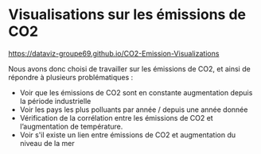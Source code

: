 # Visualisations sur les émissions de CO2

https://dataviz-groupe69.github.io/CO2-Emission-Visualizations

Nous avons donc choisi de travailler sur les émissions de CO2, et ainsi de répondre à plusieurs problématiques :

* Voir que les émissions de CO2 sont en constante augmentation depuis la période industrielle
* Voir les pays les plus polluants par année / depuis une année donnée
* Vérification de la corrélation entre les émissions de CO2 et l’augmentation de température.
* Voir s'il existe un lien entre émissions de CO2 et augmentation du niveau de la mer
